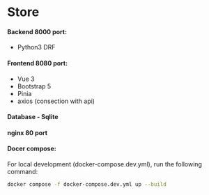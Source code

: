 # Store

#### Backend 8000 port:

- Python3 DRF

#### Frontend 8080 port: 

- Vue 3
- Bootstrap 5
- Pinia
- axios (consection with api)

#### Database - Sqlite

#### nginx 80 port

#### Docer compose:

For local development (docker-compose.dev.yml), run the following command:

```bash
docker compose -f docker-compose.dev.yml up --build
```